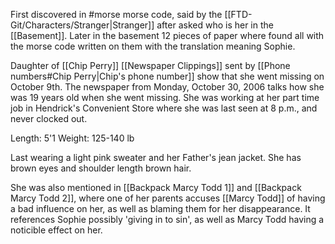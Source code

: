 First discovered in #morse morse code, said by the [[FTD-Git/Characters/Stranger|Stranger]] after asked who is her in the [[Basement]]. 
Later in the basement 12 pieces of paper where found all with the morse code written on them with the translation meaning Sophie.

Daughter of [[Chip Perry]]
[[Newspaper Clippings]] sent by [[Phone numbers#Chip Perry|Chip's phone number]] show that she went missing on October 9th. The newspaper from Monday, October 30, 2006 talks how she was 19 years old when she went missing. She was working at her part time job in Hendrick's Convenient Store where she was last seen at 8 p.m., and never clocked out.

Length: 5'1
Weight: 125-140 lb

Last wearing a light pink sweater and her Father's jean jacket. She has brown eyes and shoulder length brown hair.

She was also mentioned in [[Backpack Marcy Todd 1]] and [[Backpack Marcy Todd 2]], where one of her parents accuses [[Marcy Todd]] of having a bad influence on her, as well as blaming them for her disappearance. It references Sophie possibly 'giving in to sin', as well as Marcy Todd having a noticible effect on her.